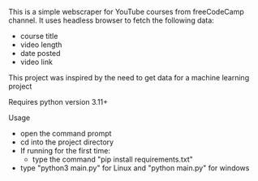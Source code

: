 This is a simple webscraper for YouTube courses from freeCodeCamp channel. It uses headless browser to fetch the following data:
 - course title
 - video length
 - date posted
 - video link
 
This project was inspired by the need to get data for a machine learning project

Requires python version 3.11+

Usage
- open the command prompt
- cd into the project directory
- If running for the first time:
    - type the command "pip install requirements.txt"
- type "python3 main.py" for Linux and "python main.py" for windows